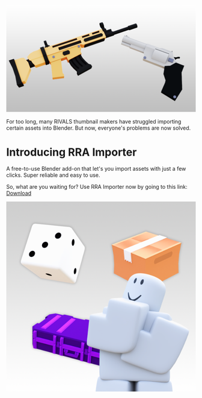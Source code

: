<p align="center">
  <img src="https://raw.githubusercontent.com/squidward5/RRA-Importer/refs/heads/main/Preview.png" width="800">
</p>

For too long, many RIVALS thumbnail makers have struggled importing certain assets into Blender. But now, everyone's problems are now solved. 

# Introducing RRA Importer
A free-to-use Blender add-on that let's you import assets with just a few clicks. Super reliable and easy to use.

So, what are you waiting for? Use RRA Importer now by going to this link: [Download](https://github.com/squidward5/RRA-Importer/releases)

<p align="center">
  <img src="https://raw.githubusercontent.com/squidward5/RRA-Importer/refs/heads/main/Main.png" width="800">
</p>

